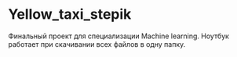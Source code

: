 # Yellow_taxi_stepik
Финальный проект для специализации Machine learning. 
Ноутбук работает при скачивании всех файлов в одну папку. 

